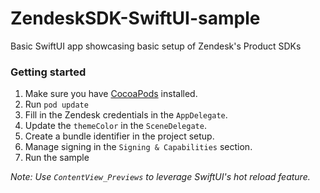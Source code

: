 # ZendeskSDK-SwiftUI-sample
Basic SwiftUI app showcasing basic setup of Zendesk's Product SDKs

### Getting started

1. Make sure you have [CocoaPods](https://guides.cocoapods.org/using/getting-started.html#getting-started) installed.
2. Run `pod update`
3. Fill in the Zendesk credentials in the `AppDelegate`.
4. Update the `themeColor` in the `SceneDelegate`.
5. Create a bundle identifier in the project setup.
6. Manage signing in the `Signing & Capabilities` section.
7. Run the sample

_Note: Use `ContentView_Previews` to leverage SwiftUI's hot reload feature._
